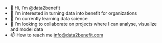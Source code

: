 - 👋 Hi, I’m @data2benefit
- 👀 I’m interested in turning data into benefit for organizations
- 🌱 I’m currently learning data science
- 💞️ I’m looking to collaborate on projects where I can analyse, visualize and model data
- 📫 How to reach me info@data2benefit.com

<!---
data2benefit/data2benefit is a ✨ special ✨ repository because its `README.md` (this file) appears on your GitHub profile.
You can click the Preview link to take a look at your changes.
--->
